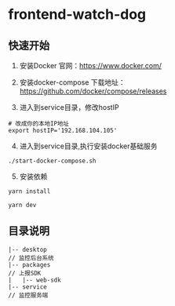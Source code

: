 # frontend-watch-dog

## 快速开始

1. 安装Docker 官网：https://www.docker.com/

2. 安装docker-compose 下载地址：https://github.com/docker/compose/releases

3. 进入到service目录，修改hostIP

```shell
# 改成你的本地IP地址
export hostIP='192.168.104.105'
```
4. 进入到service目录,执行安装docker基础服务
```shell
./start-docker-compose.sh
```
5. 安装依赖
```shell
yarn install

yarn dev
```

## 目录说明
```shell
|-- desktop                                                          // 监控后台系统
|-- packages                                                         // 上报SDK
|   |-- web-sdk
|-- service                                                          // 监控服务端
```